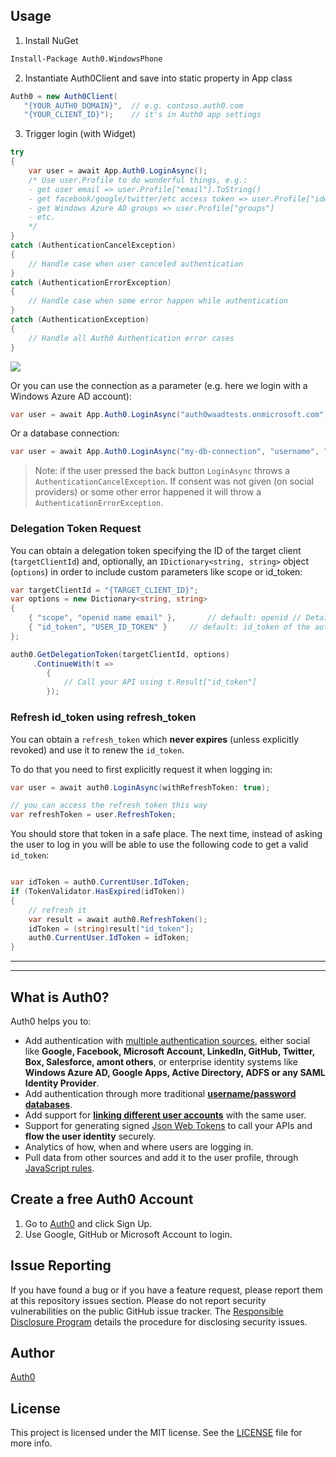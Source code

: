 ## Usage

1. Install NuGet

  ~~~ps
  Install-Package Auth0.WindowsPhone
  ~~~

2. Instantiate Auth0Client and save into static property in App class

  ~~~cs
  Auth0 = new Auth0Client(
     "{YOUR_AUTH0_DOMAIN}",  // e.g. contoso.auth0.com
     "{YOUR_CLIENT_ID}");    // it's in Auth0 app settings
  ~~~

3. Trigger login (with Widget) 

  ~~~cs
  try
  {
      var user = await App.Auth0.LoginAsync();
      /* Use user.Profile to do wonderful things, e.g.: 
      - get user email => user.Profile["email"].ToString()
      - get facebook/google/twitter/etc access token => user.Profile["identities"][0]["access_token"]
      - get Windows Azure AD groups => user.Profile["groups"]
      - etc.
      */
  }
  catch (AuthenticationCancelException)
  {
      // Handle case when user canceled authentication
  }
  catch (AuthenticationErrorException)
  {
      // Handle case when some error happen while authentication
  }
  catch (AuthenticationException)
  {
      // Handle all Auth0 Authentication error cases
  }
  ~~~

  ![](http://puu.sh/4nZ1J.png)

Or you can use the connection as a parameter (e.g. here we login with a Windows Azure AD account):

~~~cs
var user = await App.Auth0.LoginAsync("auth0waadtests.onmicrosoft.com");
~~~

Or a database connection:

~~~cs
var user = await App.Auth0.LoginAsync("my-db-connection", "username", "password");
~~~

> Note: if the user pressed the back button `LoginAsync` throws a `AuthenticationCancelException`. If consent was not given (on social providers) or some other error happened it will throw a `AuthenticationErrorException`.

### Delegation Token Request

You can obtain a delegation token specifying the ID of the target client (`targetClientId`) and, optionally, an `IDictionary<string, string>` object (`options`) in order to include custom parameters like scope or id_token:

~~~cs
var targetClientId = "{TARGET_CLIENT_ID}";
var options = new Dictionary<string, string>
{
    { "scope", "openid name email" },		// default: openid // Details: https://auth0.com/docs/scopes
    { "id_token", "USER_ID_TOKEN" }		// default: id_token of the authenticated user (auth0.CurrentUser.IdToken)
};

auth0.GetDelegationToken(targetClientId, options)
     .ContinueWith(t =>
        {
            // Call your API using t.Result["id_token"]
        });
~~~

### Refresh id_token using refresh_token

You can obtain a `refresh_token` which **never expires** (unless explicitly revoked) and use it to renew the `id_token`. 

To do that you need to first explicitly request it when logging in:

~~~cs
var user = await auth0.LoginAsync(withRefreshToken: true);

// you can access the refresh token this way
var refreshToken = user.RefreshToken;
~~~

You should store that token in a safe place. The next time, instead of asking the user to log in you will be 
able to use the following code to get a valid `id_token`:
~~~cs

var idToken = auth0.CurrentUser.IdToken;
if (TokenValidator.HasExpired(idToken))
{
    // refresh it
    var result = await auth0.RefreshToken();
    idToken = (string)result["id_token"];
    auth0.CurrentUser.IdToken = idToken;
}

~~~

---

---

## What is Auth0?

Auth0 helps you to:

* Add authentication with [multiple authentication sources](https://docs.auth0.com/identityproviders), either social like **Google, Facebook, Microsoft Account, LinkedIn, GitHub, Twitter, Box, Salesforce, amont others**, or enterprise identity systems like **Windows Azure AD, Google Apps, Active Directory, ADFS or any SAML Identity Provider**.
* Add authentication through more traditional **[username/password databases](https://docs.auth0.com/mysql-connection-tutorial)**.
* Add support for **[linking different user accounts](https://docs.auth0.com/link-accounts)** with the same user.
* Support for generating signed [Json Web Tokens](https://docs.auth0.com/jwt) to call your APIs and **flow the user identity** securely.
* Analytics of how, when and where users are logging in.
* Pull data from other sources and add it to the user profile, through [JavaScript rules](https://docs.auth0.com/rules).

## Create a free Auth0 Account

1. Go to [Auth0](https://auth0.com) and click Sign Up.
2. Use Google, GitHub or Microsoft Account to login.

## Issue Reporting

If you have found a bug or if you have a feature request, please report them at this repository issues section. Please do not report security vulnerabilities on the public GitHub issue tracker. The [Responsible Disclosure Program](https://auth0.com/whitehat) details the procedure for disclosing security issues.

## Author

[Auth0](auth0.com)

## License

This project is licensed under the MIT license. See the [LICENSE](LICENSE) file for more info.
